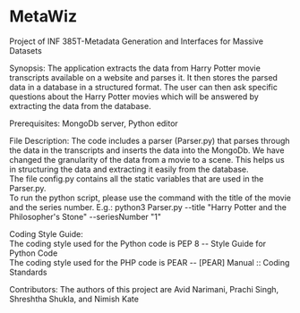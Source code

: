 # MetaWiz
Project of INF 385T-Metadata Generation and Interfaces for Massive Datasets

Synopsis:
The application extracts the data from Harry Potter movie transcripts available on a website and parses it. 
It then stores the parsed data in a database in a structured  format.
The user can then ask specific questions about the Harry Potter movies which will be answered by extracting the data from the database.

Prerequisites:
MongoDb server, Python editor

File Description:
The code includes a parser (Parser.py) that parses through the data in the transcripts and inserts the data into the MongoDb. 
We have changed the granularity of the data from a movie to a scene. This helps us in structuring the data and extracting it easily from the database.<br>
The file config.py contains all the static variables that are used in the Parser.py.<br>
To run the python script, please use the command with the title of the movie and the series number.
E.g.: python3 Parser.py --title "Harry Potter and the Philosopher's Stone" --seriesNumber "1"

Coding Style Guide:<br>
The coding style used for the Python code is PEP 8 -- Style Guide for Python Code<br>
The coding style used for the PHP code is PEAR -- [PEAR] Manual :: Coding Standards

Contributors:
The authors of this project are Avid Narimani, Prachi Singh, Shreshtha Shukla, and Nimish Kate
